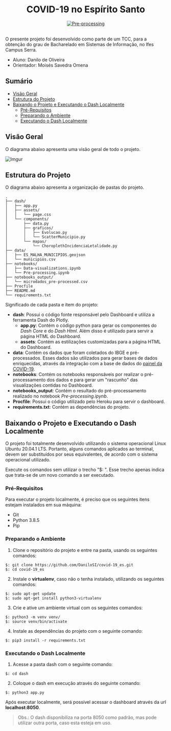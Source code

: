 <div align="center">
  <h1>COVID-19 no Espírito Santo</h1>
</div>

<div align="center">
  <!-- Pre-processing Status -->
  <a href="https://github.com/DaniloSI/covid-19_es/actions/workflows/preprocessing.yml">
    <img src="https://github.com/DaniloSI/covid-19_es/actions/workflows/preprocessing.yml/badge.svg?event=schedule" alt="Pre-processing" />
  </a>
  <br />
  <br />
</div>

O presente projeto foi desenvolvido como parte de um TCC, para a obtenção do grau de Bacharelado em Sistemas de Informação, no Ifes Campus Serra.

- Aluno: Danilo de Oliveira
- Orientador: Moisés Savedra Omena

## Sumário

- [Visão Geral](https://github.com/DaniloSI/covid-19_es#vis%C3%A3o-geral)
- [Estrutura do Projeto](https://github.com/DaniloSI/covid-19_es#estrutura-do-projeto)
- [Baixando o Projeto e Executando o Dash Localmente](https://github.com/DaniloSI/covid-19_es#baixando-o-projeto-e-executando-o-dash-localmente)
  - [Pré-Requisitos](https://github.com/DaniloSI/covid-19_es#pr%C3%A9-requisitos)
  - [Preparando o Ambiente](https://github.com/DaniloSI/covid-19_es#preparando-o-ambiente)
  - [Executando o Dash Localmente](https://github.com/DaniloSI/covid-19_es#executando-o-dash-localmente)
  
## Visão Geral

O diagrama abaixo apresenta uma visão geral de todo o projeto.

![Imgur](https://i.imgur.com/jpg31g7.png)

## Estrutura do Projeto

O diagrama abaixo apresenta a organização de pastas do projeto.

```
.
├── dash/
│   ├── app.py
│   ├── assets/
│   │   └── page.css
│   └── components/
│       ├── data.py
│       ├── graficos/
│       │   ├── Evolucao.py
│       │   └── ScatterMunicipio.py
│       └── mapas/
│           └── ChoroplethIncidenciaLetalidade.py
├── data/
│   ├── ES_MALHA_MUNICIPIOS.geojson
│   └── municipios.csv
├── notebooks/
│   ├── Data-visualizations.ipynb
│   └── Pre-processing.ipynb
├── notebooks_output/
│   └── microdados_pre-processed.csv
├── Procfile
├── README.md
└── requirements.txt
```

Significado de cada pasta e item do projeto:
- **dash**: Possui o código fonte responsável pelo Dashboard e utiliza a ferramenta Dash do Plotly.
  - **app.py**: Contém o código python para gerar os componentes do *Dash Core* e do *Dash Html*. Além disso é utilizado para servir a página HTML do Dashboard.
  - **assets**: Contém as estilizações customizadas para a página HTML do Dashboard.
- **data**: Contém os dados que foram coletados do IBGE e pré-processados. Esses dados são utilizados para gerar bases de dados enriquecidas, através da integração com a base de dados do [painel da COVID-19](https://coronavirus.es.gov.br/painel-covid-19-es).
- **notebooks**: Contém os notebooks responsáveis por realizar o pré-processamento dos dados e para gerar um "rascunho" das visualizações contidas no Dashboard.
- **notebooks_output**: Contém o resultado do pré-processamento realizado no notebook *Pre-processing.ipynb*.
- **Procfile**: Possui o código utilizado pelo Heroku para servir o dashboard.
- **requirements.txt**: Contém as dependências do projeto.

## Baixando o Projeto e Executando o Dash Localmente

O projeto foi totalmente desenvolvido utilizando o sistema operacional Linux Ubuntu 20.04.1 LTS. Portanto, alguns comandos aplicados ao terminal, devem ser substituídos por seus equivalentes, de acordo com o sistema operacional utilizado.

Execute os comandos sem utilizar o trecho "$: ". Esse trecho apenas indica que trata-se de um novo comando a ser executado.

### Pré-Requisitos

Para executar o projeto localmente, é preciso que os seguintes itens estejam instalados em sua máquina:

- Git
- Python 3.8.5
- Pip

### Preparando o Ambiente

1. Clone o repositório do projeto e entre na pasta, usando os seguintes comandos:

```
$: git clone https://github.com/DaniloSI/covid-19_es.git
$: cd covid-19_es
```
2. Instale o **virtualenv**, caso não o tenha instalado, utilizando os seguintes comandos:

```
$: sudo apt-get update
$: sudo apt-get install python3-virtualenv
```

3. Crie e ative um ambiente virtual com os seguintes comandos:

```
$: python3 -m venv venv/
$: source venv/bin/activate
```

4. Instale as dependências do projeto com o seguinte comando:

```
$: pip3 install -r requirements.txt
```

### Executando o Dash Localmente

1. Acesse a pasta dash com o seguinte comando:

```
$: cd dash
```

2. Coloque o dash em execução através do seguinte comando:

```
$: python3 app.py
```

Após executar localmente, será possível acessar o dashboard através da url **localhost:8050**.
> Obs.: O dash disponibiliza na porta 8050 como padrão, mas pode utilizar outra porta, caso esta esteja em uso.
